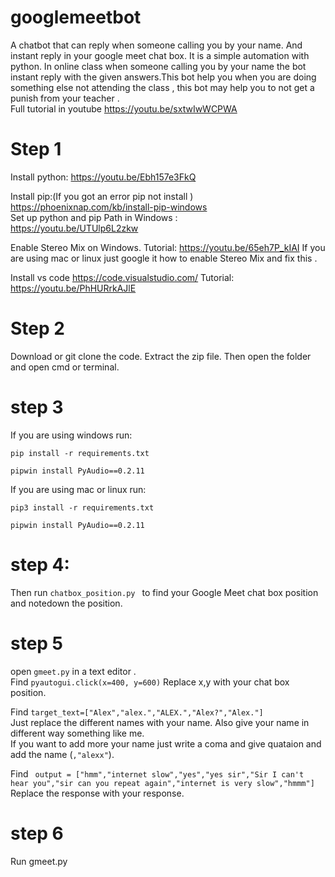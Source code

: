 # googlemeetbot
A chatbot that can reply when someone calling you by your name. And instant reply in your google meet chat box. It is a simple automation with python.
In online class when someone  calling you by your name the bot instant reply with the given answers.This bot help you when you are doing something else not attending the class , this bot may help you to not get  a  punish from your teacher .<br>
Full tutorial in youtube https://youtu.be/sxtwIwWCPWA 

# Step 1
Install python:
https://youtu.be/Ebh157e3FkQ  <br>
 
Install pip:(If you got an error pip not install )  <br>
https://phoenixnap.com/kb/install-pip-windows  <br>
Set up python and pip  Path in Windows :  <br>
https://youtu.be/UTUlp6L2zkw

Enable Stereo Mix on Windows. 
Tutorial: https://youtu.be/65eh7P_kIAI
If you are using mac or linux just google it how to enable  Stereo Mix  and fix this .

Install vs code
https://code.visualstudio.com/
Tutorial:
https://youtu.be/PhHURrkAJlE
# Step 2
Download or git clone the code. Extract the zip file. Then open the folder and open cmd or terminal.

# step 3
If you are using windows run: <br>
```
pip install -r requirements.txt 
```
```
pipwin install PyAudio==0.2.11
```

If you are using mac or linux run:<br>
```
pip3 install -r requirements.txt
```
```
pipwin install PyAudio==0.2.11
```

# step 4:
Then run ```chatbox_position.py ``` to find your Google Meet chat box position and notedown the position.

# step 5
open ```gmeet.py``` in a text editor .<br>
Find 
```pyautogui.click(x=400, y=600)```
Replace x,y with your chat box position.<br>

Find 
```target_text=["Alex","alex.","ALEX.","Alex?","Alex."] ```
<br>
Just replace the different names with your name. Also give your name in different way something like me.<br>
If you want to add more your name just write a coma and give quataion and add the name (```,"alexx"```).<br>

Find 
``` output = ["hmm","internet slow","yes","yes sir","Sir I can't hear you","sir can you repeat again","internet is very slow","hmmm"]```<br>
Replace the response with your response.

# step 6
Run gmeet.py 


